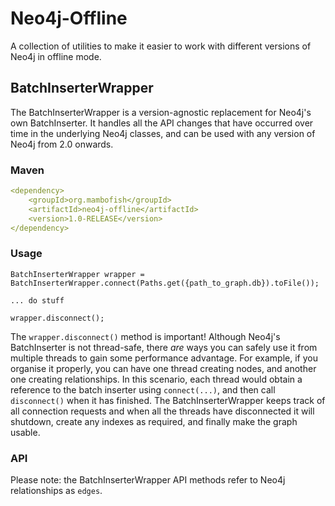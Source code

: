 # Neo4j-Offline

A collection of utilities to make it easier to work with different versions of Neo4j in offline mode.

## BatchInserterWrapper
The BatchInserterWrapper is a version-agnostic replacement for Neo4j's own BatchInserter. It handles all the 
API changes that have occurred over time in the underlying Neo4j classes, and can be used with any version of 
Neo4j from 2.0 onwards.

### Maven
```yaml
<dependency>
    <groupId>org.mambofish</groupId>
    <artifactId>neo4j-offline</artifactId>
    <version>1.0-RELEASE</version>
</dependency>
```

### Usage
```
BatchInserterWrapper wrapper = BatchInserterWrapper.connect(Paths.get({path_to_graph.db}).toFile());

... do stuff

wrapper.disconnect();

```

The `wrapper.disconnect()` method is important! Although Neo4j's BatchInserter is not thread-safe, there _are_ ways you can safely use it from multiple threads to gain some performance advantage. For example, if you organise it properly, you can have one thread creating nodes, and another one creating relationships. In this scenario, each thread would obtain a reference to the batch inserter using `connect(...)`, and then call `disconnect()` when it has finished. The BatchInserterWrapper keeps track of all connection requests and when all the threads have disconnected it will shutdown, create any indexes as required, and finally make the graph usable.

### API
Please note: the BatchInserterWrapper API methods refer to Neo4j relationships as `edges`.








